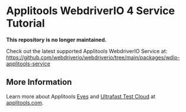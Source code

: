 # Applitools WebdriverIO 4 Service Tutorial

**This repository is no longer maintained.**

Check out the latest supported Applitools WebdriverIO Service at: https://github.com/webdriverio/webdriverio/tree/main/packages/wdio-applitools-service

## More Information

Learn more about Applitools [Eyes](https://info.applitools.com/ucY77) and [Ultrafast Test Cloud](https://info.applitools.com/ucY78) at [applitools.com](https://info.applitools.com/ucY76).
